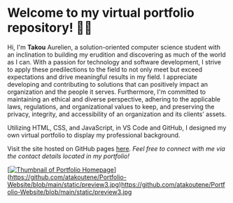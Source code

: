 # Welcome to my virtual portfolio repository! 👋🏾

Hi, I'm **Takou** Aurelien, a solution-oriented computer science student with an inclination to building my erudition and discovering as much of the world as I can. With a passion for technology and software development, I strive to apply these predilections to the field to not only meet but exceed expectations and drive meaningful results in my field. I appreciate developing and contributing to solutions that can positively impact an organization and the people it serves. Furthermore, I'm committed to maintaining an ethical and diverse perspective, adhering to the applicable laws, regulations, and organizational values to keep, and preserving the privacy, integrity, and accessibility of an organization and its clients’ assets.

Utilizing HTML, CSS, and JavaScript, in VS Code and GitHub, I designed my own virtual portfolio to display my professional background.

Visit the site hosted on GitHub pages [here](https://tmadeline.github.io/). 
*Feel free to connect with me via the contact details located in my portfolio!*

[[![Thumbnail of Portfolio Homepage](static/preview3.png)](https://tmadeline.github.io/)](https://github.com/atakoutene/Portfolio-Website/blob/main/static/preview3.jpg)https://github.com/atakoutene/Portfolio-Website/blob/main/static/preview3.jpg
